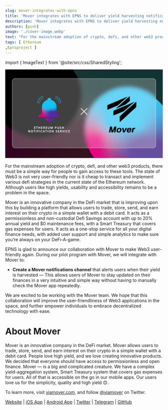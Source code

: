 ```yaml
---
slug: mover-integrates-with-epns
title: 'Mover integrates with EPNS to deliver yield harvesting notifications'
description: 'Mover integrates with EPNS to deliver yield harvesting notifications'
authors: [push]
image: './cover-image.webp'
text: "For the mainstream adoption of crypto, defi, and other web3 products, there must be a simple way for people to gain access to these tools. The state of Web3 is not very user-friendly nor is it cheap to transact and implement various defi strategies in the current state of the Ethereum network. Although users like high yields, usability and accessibility remains to be a problem in the space."
tags: [ Ethereum
,Epnsproject ]
---
```


import { ImageText } from '@site/src/css/SharedStyling';

![Cover Image of Mover integrates with EPNS to deliver yield harvesting notifications](./cover-image.webp)

<!--truncate-->

For the mainstream adoption of crypto, defi, and other web3 products, there must be a simple way for people to gain access to these tools. The state of Web3 is not very user-friendly nor is it cheap to transact and implement various defi strategies in the current state of the Ethereum network. Although users like high yields, usability and accessibility remains to be a problem in the space.

Mover is an innovative company in the DeFi market that is improving upon this by building a platform that allows users to trade, store, send, and earn interest on their crypto in a simple wallet with a debit card. It acts as a permissionless and non-custodial Defi Savings account with up to 20% annual yield and $0 maintenance fees, with a Smart Treasury that covers gas expenses for users. It acts as a one-stop service for all your digital finance needs, with added user support and simple analytics to make sure you’re always on your DeFi-A-game.

EPNS is glad to announce our collaboration with Mover to make Web3 user-friendly again. During our pilot program with Mover, we will integrate with Mover to:

- **Create a Mover notifications channel** that alerts users when their yield is harvested — This allows users of Mover to stay updated on their finances in a very intuitive and simple way without having to manually check the Mover app repeatedly.

We are excited to be working with the Mover team. We hope that this collaboration will improve the user-friendliness of Web3 applications in the space, and further empower individuals to embrace decentralized technology with ease.

# **About Mover**

Mover is an innovative company in the DeFi market. Mover allows users to trade, store, send, and earn interest on their crypto in a simple wallet with a debit card. People love high yield, and we love creating innovative products. We decided that everyone should have access to permissionless and open finance. Mover — is a big and complicated creature. We have a complex yield-aggregation system, Smart Treasury system that covers gas expenses for users. All of that is accessible on the go in our mobile apps. Our users love us for the simplicity, quality and high yield 😊.

To learn more, visit [viamover.com](https://viamover.com/), and follow [@viamover](https://twitter.com/viamover) on Twitter.

[Website](https://viamover.com/) | [iOS App](https://testflight.apple.com/join/3eE0fS5t) | [Android App](https://play.google.com/store/apps/details?id=com.holyheld) | [Twitter](https://twitter.com/viaMover) | [Telegram](https://t.me/viaMover) | [GitHub](https://github.com/viamover)
